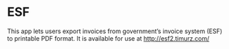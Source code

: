 # ESF
This app lets users export invoices from government’s invoice system (ESF) to printable PDF format.
It is available for use at http://esf2.timurz.com/
